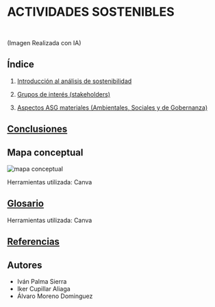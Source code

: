# ACTIVIDADES SOSTENIBLES
![]()
--- 
(Imagen Realizada con IA)
## Índice
1. [Introducción al análisis de sostenibilidad]()

2. [Grupos de interés (stakeholders)]()

3. [Aspectos ASG materiales (Ambientales, Sociales y de Gobernanza)]()


## [Conclusiones](conclusiones.md)
## Mapa conceptual

![mapa conceptual]()

Herramientas utilizada: Canva
## [Glosario](https://www.canva.com/design/DAGZi817Lt4/KCYOg_SMoZIh33hOJUNFGw/edit?utm_content=DAGZi817Lt4&utm_campaign=designshare&utm_medium=link2&utm_source=sharebutton)
Herramientas utilizada: Canva
## [Referencias]()
## Autores
- Iván Palma Sierra
- Iker Cupillar Aliaga
- Álvaro Moreno Dominguez
